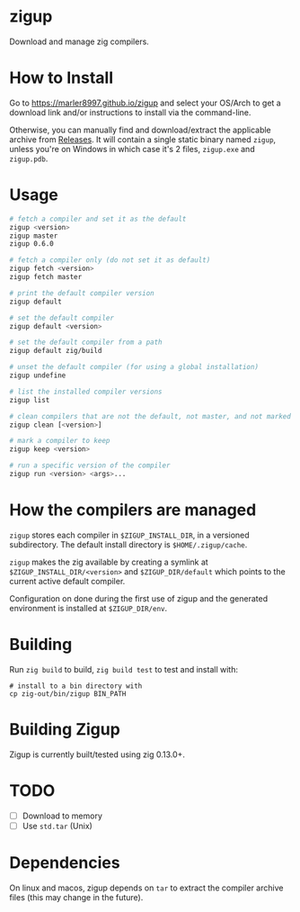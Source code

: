 # zigup

Download and manage zig compilers.

# How to Install

Go to https://marler8997.github.io/zigup and select your OS/Arch to get a download link and/or instructions to install via the command-line.

Otherwise, you can manually find and download/extract the applicable archive from [Releases](https://github.com/marler8997/zigup/releases). It will contain a single static binary named `zigup`, unless you're on Windows in which case it's 2 files, `zigup.exe` and `zigup.pdb`.

# Usage

```sh
# fetch a compiler and set it as the default
zigup <version>
zigup master
zigup 0.6.0

# fetch a compiler only (do not set it as default)
zigup fetch <version>
zigup fetch master

# print the default compiler version
zigup default

# set the default compiler
zigup default <version>

# set the default compiler from a path
zigup default zig/build

# unset the default compiler (for using a global installation)
zigup undefine

# list the installed compiler versions
zigup list

# clean compilers that are not the default, not master, and not marked to keep. when a version is specified, it will clean that version
zigup clean [<version>]

# mark a compiler to keep
zigup keep <version>

# run a specific version of the compiler
zigup run <version> <args>...
```

# How the compilers are managed

`zigup` stores each compiler in `$ZIGUP_INSTALL_DIR`, in a versioned subdirectory. The default install directory is `$HOME/.zigup/cache`.

`zigup` makes the zig available by creating a symlink at `$ZIGUP_INSTALL_DIR/<version>` and `$ZIGUP_DIR/default` which points to the current active default compiler.

Configuration on done during the first use of zigup and the generated environment is installed at `$ZIGUP_DIR/env`.

# Building

Run `zig build` to build, `zig build test` to test and install with:
```
# install to a bin directory with
cp zig-out/bin/zigup BIN_PATH
```

# Building Zigup

Zigup is currently built/tested using zig 0.13.0+.

# TODO

- [ ] Download to memory
- [ ] Use `std.tar` (Unix)

# Dependencies

On linux and macos, zigup depends on `tar` to extract the compiler archive files (this may change in the future).
